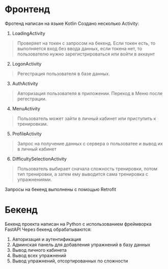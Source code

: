 # Фронтенд
Фротенд написан на языке Kotlin
Создано несколько Activity:
1. LoadingActivity
>Проверяет на токен с запросом на бекенд. Если токен есть, то выполняется вход без ввода данных, если токена нет, то пользователю нужно зарегистрироваться или войти в аккаунт
2. LogonActivity
>Регестрация пользователя в базе данных.

3. AuthActivity
>Авторизация пользователя в приложении. Переход в Меню после регестрации.

4. MenuActivity
>Пользователь может зайти в личный кабинет или приступить к тренировкам.

5. ProfileActivity
>Запрос на получение данных с сервера о пользоватее и вывод их в личный кабинет

6. DifficultySelectionActivity
>Пользователь выбирает сначала сложность тренировки, потом тип тренировки, а затем ему выводится сама тренировка с упражнениями.

Запросы на бекенд выполнены с помощью Retrofit

# Бекенд
Бекенд проекта написан на Python с использованием фреймворка FastAPI
Через бекенд обрабатываются:
1. Авторизация и аутентификация
2. Админская панель для добавления упражнений в базу данных
3. Вывод личного кабинета
4. Вывод всех упражнений
5. Вывод упражнений, отсортированных по сложности
